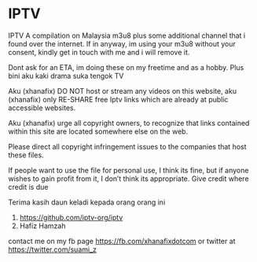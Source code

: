 # IPTV
IPTV
A compilation on Malaysia m3u8 plus some additional channel that i found over the internet. If in anyway, im using your m3u8 without your consent, kindly get in touch with me and i will remove it.

Dont ask for an ETA, im doing these on my freetime and as a hobby. Plus bini aku kaki drama suka tengok TV

Aku (xhanafix) DO NOT host or stream any videos on this website, aku (xhanafix) only RE-SHARE free Iptv links which are already at public accessible websites.

Aku (xhanafix) urge all copyright owners, to recognize that links contained within this site are located somewhere else on the web.

Please direct all copyright infringement issues to the companies that host these files.

If people want to use the file for personal use, I think its fine, but if anyone wishes to gain profit from it, I don’t think its appropriate. Give credit where credit is due


Terima kasih daun keladi kepada orang orang ini
1. https://github.com/iptv-org/iptv
2. Hafíz Hamzah

contact me on my fb page https://fb.com/xhanafixdotcom or twitter at https://twitter.com/suami_z
